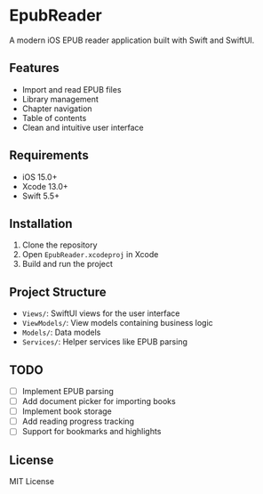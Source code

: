 # EpubReader

A modern iOS EPUB reader application built with Swift and SwiftUI.

## Features

- Import and read EPUB files
- Library management
- Chapter navigation
- Table of contents
- Clean and intuitive user interface

## Requirements

- iOS 15.0+
- Xcode 13.0+
- Swift 5.5+

## Installation

1. Clone the repository
2. Open `EpubReader.xcodeproj` in Xcode
3. Build and run the project

## Project Structure

- `Views/`: SwiftUI views for the user interface
- `ViewModels/`: View models containing business logic
- `Models/`: Data models
- `Services/`: Helper services like EPUB parsing

## TODO

- [ ] Implement EPUB parsing
- [ ] Add document picker for importing books
- [ ] Implement book storage
- [ ] Add reading progress tracking
- [ ] Support for bookmarks and highlights

## License

MIT License